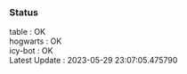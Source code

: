 ### Status


table : OK  
hogwarts : OK  
icy-bot : OK  
Latest Update : 2023-05-29 23:07:05.475790

